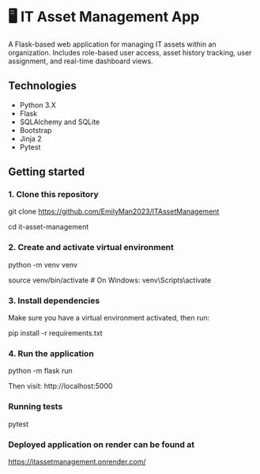 # 🖥️ IT Asset Management App
A Flask-based web application for managing IT assets within an organization. Includes role-based user access, asset history tracking, user assignment, and real-time dashboard views.

## Technologies 
- Python 3.X
- Flask
- SQLAlchemy and SQLite
- Bootstrap
- Jinja 2
- Pytest

## Getting started
### 1. Clone this repository

git clone https://github.com/EmilyMan2023/ITAssetManagement

cd it-asset-management

### 2. Create and activate virtual environment

python -m venv venv

source venv/bin/activate  # On Windows: venv\Scripts\activate

### 3. Install dependencies

Make sure you have a virtual environment activated, then run:

pip install -r requirements.txt

### 4. Run the application 

python -m flask run

Then visit: http://localhost:5000


### Running tests 

pytest


### Deployed application on render can be found at

https://itassetmanagement.onrender.com/
